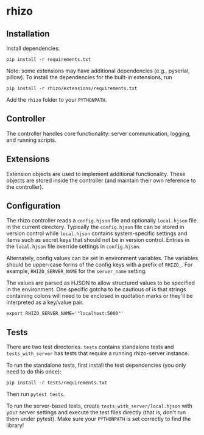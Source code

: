 rhizo
=====

## Installation

Install dependencies:

    pip install -r requirements.txt

Note: some extensions may have additional dependencies (e.g., pyserial, pillow). To install the dependencies for the built-in extensions, run

    pip install -r rhizo/extensions/requirements.txt

Add the `rhizo` folder to your `PYTHONPATH`.

## Controller

The controller handles core functionality: server communication, logging, and running scripts.

## Extensions

Extension objects are used to implement additional functionality. These objects are stored inside the controller 
(and maintain their own reference to the controller).

## Configuration

The rhizo controller reads a `config.hjson` file and optionally `local.hjson` file in the current directory.
Typically the `config.hjson` file can be stored in version control while `local.hjson` contains system-specific
settings and items such as secret keys that should not be in version control. Entries in the `local.hjson` file
override settings in `config.hjson`.

Alternately, config values can be set in environment variables. The variables should be upper-case forms of the config keys with a prefix of `RHIZO_`. For example, `RHIZO_SERVER_NAME` for the `server_name` setting.

The values are parsed as HJSON to allow structured values to be specified in the environment. One specific gotcha to be cautious of is that strings containing colons will need to be enclosed in quotation marks or they'll be interpreted as a key/value pair.

    export RHIZO_SERVER_NAME='"localhost:5000"'

## Tests

There are two test directories. `tests` contains standalone tests and `tests_with_server` has tests that require a running rhizo-server instance.

To run the standalone tests, first install the test dependencies (you only need to do this once):

    pip install -r tests/requirements.txt

Then run `pytest tests`.

To run the server-based tests, create `tests_with_server/local.hjson` with your server settings and execute the test files directly (that is, don't run them under pytest). Make sure your `PYTHONPATH` is set correctly to find the library!
